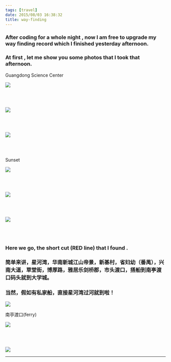 ```yaml
---
tags: [travel]
date: 2015/08/03 16:38:32
title: way-finding
---
```


### After coding for a whole night , now I am free to upgrade my way finding record which I finished yesterday afternoon. 

### At first , let me show you some photos  that I took that afternoon.

Guangdong Science Center

![](http://ww3.sinaimg.cn/large/67804861gw1eupwglo5bsj21kw16oq9h.jpg)

<br/>
<br/>

![](http://ww4.sinaimg.cn/large/67804861gw1eupwgiio26j21kw16o7no.jpg)

<br/>
<br/>

![](http://ww3.sinaimg.cn/large/67804861gw1eupwgpsy01j21kw16owkc.jpg)

<br/>
<br/>

Sunset

![](http://ww4.sinaimg.cn/large/67804861gw1eupwgvh8r0j21kw16owib.jpg)

<br/>
<br/>

![](http://ww3.sinaimg.cn/large/67804861gw1eupwgyeo0lj21kw16on12.jpg)

<br/>
<br/>

![](http://ww3.sinaimg.cn/large/67804861gw1eupxsfrix3j21kw1po42c.jpg)

<br/>
<br/>

### Here we go, the short cut (RED line) that I found .

### 简单来讲，星河湾，华南新城江山帝景，新基村，省妇幼（番禺），兴南大道，草堂街，博厚路，雅居乐剑桥郡，市头渡口，搭船到南亭渡口码头就到大学城。

### 当然，假如有私家船，直接星河湾过河就到啦！

![](http://ww2.sinaimg.cn/large/67804861gw1eupwrow5hdj210e0g1122.jpg)


南亭渡口(ferry)

![](http://ww2.sinaimg.cn/large/67804861gw1eupwfus9foj21kw16oai7.jpg)

<br/>
<br/>

![](http://ww4.sinaimg.cn/large/67804861gw1eupwg2w1a0j21kw23udxg.jpg)


 * * *


